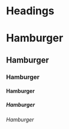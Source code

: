 ---
---

# Headings

# Hamburger
## Hamburger
### Hamburger
#### Hamburger
##### Hamburger
###### Hamburger

